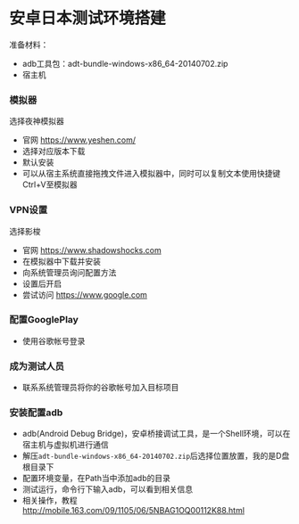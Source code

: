 # 安卓日本测试环境搭建

准备材料：
-	adb工具包：adt-bundle-windows-x86_64-20140702.zip
-	宿主机

### 模拟器
选择夜神模拟器
-	官网 https://www.yeshen.com/
-	选择对应版本下载
-	默认安装
-	可以从宿主系统直接拖拽文件进入模拟器中，同时可以复制文本使用快捷键Ctrl+V至模拟器
### VPN设置
选择影梭
-	官网 https://www.shadowshocks.com
-	在模拟器中下载并安装
-	向系统管理员询问配置方法
-	设置后开启
-	尝试访问 https://www.google.com
### 配置GooglePlay
-	使用谷歌帐号登录
### 成为测试人员
-	联系系统管理员将你的谷歌帐号加入目标项目
### 安装配置adb
-	adb(Android Debug Bridge)，安卓桥接调试工具，是一个Shell环境，可以在宿主机与虚拟机进行通信
-	解压`adt-bundle-windows-x86_64-20140702.zip`后选择位置放置，我的是D盘根目录下
-	配置环境变量，在Path当中添加adb的目录
-	测试运行，命令行下输入adb，可以看到相关信息
-	相关操作，教程 http://mobile.163.com/09/1105/06/5NBAG1OQ00112K88.html